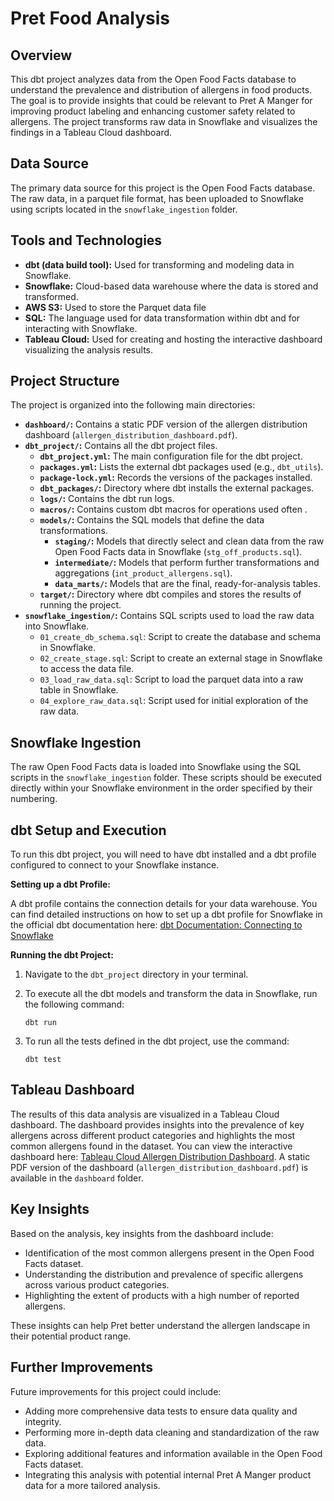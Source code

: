 # Pret Food Analysis

## Overview

This dbt project analyzes data from the Open Food Facts database to understand the prevalence and distribution of allergens in food products. The goal is to provide insights that could be relevant to Pret A Manger for improving product labeling and enhancing customer safety related to allergens. The project transforms raw data in Snowflake and visualizes the findings in a Tableau Cloud dashboard.

## Data Source

The primary data source for this project is the Open Food Facts database. The raw data, in a parquet file format, has been uploaded to Snowflake using scripts located in the `snowflake_ingestion` folder.

## Tools and Technologies

* **dbt (data build tool):** Used for transforming and modeling data in Snowflake.
* **Snowflake:** Cloud-based data warehouse where the data is stored and transformed.
* **AWS S3:** Used to store the Parquet data file
* **SQL:** The language used for data transformation within dbt and for interacting with Snowflake.
* **Tableau Cloud:** Used for creating and hosting the interactive dashboard visualizing the analysis results.

## Project Structure

The project is organized into the following main directories:

* **`dashboard/`:** Contains a static PDF version of the allergen distribution dashboard (`allergen_distribution_dashboard.pdf`).
* **`dbt_project/`:** Contains all the dbt project files.
  * **`dbt_project.yml`:** The main configuration file for the dbt project.
  * **`packages.yml`:** Lists the external dbt packages used (e.g., `dbt_utils`).
  * **`package-lock.yml`:** Records the  versions of the packages installed.
  * **`dbt_packages/`:** Directory where dbt installs the external packages.
  * **`logs/`:** Contains the dbt run logs.
  * **`macros/`:** Contains custom dbt macros for operations used often .
  * **`models/`:** Contains the SQL models that define the data transformations.
    * **`staging/`:** Models that directly select and clean data from the raw Open Food Facts data in Snowflake (`stg_off_products.sql`).
    * **`intermediate/`:** Models that perform further transformations and aggregations (`int_product_allergens.sql`).
    * **`data_marts/`:** Models that are the final, ready-for-analysis tables.
  * **`target/`:** Directory where dbt compiles and stores the results of running the project.
* **`snowflake_ingestion/`:** Contains SQL scripts used to load the raw data into Snowflake.
  * `01_create_db_schema.sql`: Script to create the database and schema in Snowflake.
  * `02_create_stage.sql`: Script to create an external stage in Snowflake to access the data file.
  * `03_load_raw_data.sql`: Script to load the parquet data into a raw table in Snowflake.
  * `04_explore_raw_data.sql`: Script used for initial exploration of the raw data.

## Snowflake Ingestion

The raw Open Food Facts data is loaded into Snowflake using the SQL scripts in the `snowflake_ingestion` folder. These scripts should be executed directly within your Snowflake environment in the order specified by their numbering.

## dbt Setup and Execution

To run this dbt project, you will need to have dbt installed and a dbt profile configured to connect to your Snowflake instance.

**Setting up a dbt Profile:**

A dbt profile contains the connection details for your data warehouse. You can find detailed instructions on how to set up a dbt profile for Snowflake in the official dbt documentation here: [dbt Documentation: Connecting to Snowflake](https://docs.getdbt.com/docs/core/connect-data-platform/snowflake-setup)

**Running the dbt Project:**

1. Navigate to the `dbt_project` directory in your terminal.
2. To execute all the dbt models and transform the data in Snowflake, run the following command:

    ```
    dbt run
    ```

3. To run all the tests defined in the dbt project, use the command:

    ```
    dbt test
    ```

## Tableau Dashboard

The results of this data analysis are visualized in a Tableau Cloud dashboard. The dashboard provides insights into the prevalence of key allergens across different product categories and highlights the most common allergens found in the dataset. You can view the interactive dashboard here: [Tableau Cloud Allergen Distribution Dashboard](https://prod-uk-a.online.tableau.com/t/ancaconstantin1-7d7fdfda60/views/AllergenDistributionDashboard/Dashboard1). A static PDF version of the dashboard (`allergen_distribution_dashboard.pdf`) is available in the `dashboard` folder.

## Key Insights

Based on the analysis, key insights from the dashboard include:

* Identification of the most common allergens present in the Open Food Facts dataset.
* Understanding the distribution and prevalence of specific allergens across various product categories.
* Highlighting the extent of products with a high number of reported allergens.

These insights can help Pret better understand the allergen landscape in their potential product range.

## Further Improvements

Future improvements for this project could include:

* Adding more comprehensive data tests to ensure data quality and integrity.
* Performing more in-depth data cleaning and standardization of the raw data.
* Exploring additional features and information available in the Open Food Facts dataset.
* Integrating this analysis with potential internal Pret A Manger product data for a more tailored analysis.
